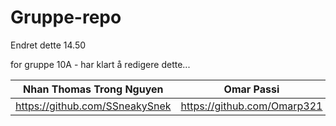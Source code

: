 # Gruppe-repo

Endret dette 14.50

for gruppe 10A - har klart å redigere dette...<br>


|Nhan Thomas Trong Nguyen| Omar Passi  | Samet Demirezen | Håkon Hervold | Anastasia Katanova |
| ----------- | ----------- | ------------- | ---------------- | ----------------| 
| https://github.com/SSneakySnek | https://github.com/Omarp321 | https://github.com/sametdemirezen | https://github.com/hakonfly | https://github.com/anastasiak111 | 

